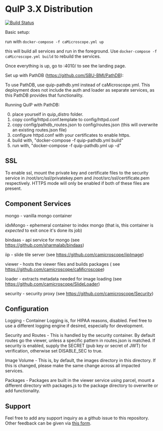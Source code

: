 # QuIP 3.X Distribution

[![Build Status](https://travis-ci.org/camicroscope/Distro.svg?branch=master)](https://travis-ci.org/camicroscope/Distro)

Basic setup: 

run with `docker-compose -f caMicroscope.yml up`

this will build all services and run in the foreground.
Use `docker-compose -f caMicroscope.yml build` to rebuild the services.

Once everything is up, go to <the host this is running on>:4010/ to see the landing page.

Set up with PathDB (https://github.com/SBU-BMI/PathDB): 

To use PathDB, use quip-pathdb.yml instead of caMicroscope.yml. This deployment does not include the auth and loader as separate services, as this PathDB provides that functionality.

Running QuIP with PathDB:

0) place yourself in quip\_distro folder.<br>
1) copy config/httpd.conf.template to config/httpd.conf<br>
2) copy config/pathdb\_routes.json to config/routes.json (this will overwrite an existing routes.json file)<br>
3) configure httpd.conf with your certificates to enable https.<br>
4) build with, "docker-compose -f quip-pathdb.yml build"<br>
5) run with, "docker-compose -f quip-pathdb.yml up -d"

## SSL
To enable ssl, mount the private key and certificate files to the security service in /root/src/ssl/privatekey.pem and /root/src/ssl/certificate.pem respectively. HTTPS mode will only be enabled if both of these files are present.

## Component Services
mongo - vanilla mongo container

idxMongo - ephemeral container to index mongo (that is, this container is *expected* to exit once it's done its job)

bindaas - api service for mongo (see https://github.com/sharmalab/bindaas)

iip - slide tile server (see https://github.com/camicroscope/iipImage)

viewer - hosts the viewer files and builds packages ( see https://github.com/camicroscope/caMicroscope)

loader - extracts metadata needed for image loading (see https://github.com/camicroscope/SlideLoader)

security - security proxy (see https://github.com/camicroscope/Security)

## Configuration
Logging - Container Logging is, for HIPAA reasons, disabled. Feel free to use a different logging engine if desired, especially for development.

Security and Routes - This is handled by the security container. By default routes go the viewer, unless a specific pattern in routes.json is matched. If security is enabled, supply the SECRET (pub key or secret of JWT) for verification, otherwise set DISABLE_SEC to true.

Image Volume - This is, by default, the images directory in this directory. If this is changed, please make the same change across all impacted services.

Packages - Packages are built in the viewer service using parcel, mount a different directory with packages.js to the package directory to overwrite or add functionality.

## Support
Feel free to add any support inquiry as a github issue to this repository. Other feedback can be given via [this form](https://docs.google.com/forms/d/e/1FAIpQLScL91LxrpAZjU88GBZP9gmcdgdf8__uNUwhws2lzU6Lr4qNwA/viewform).
